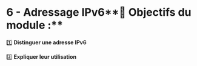 # 6 - Adressage IPv6**📌 Objectifs du module :**

1️⃣ **Distinguer une adresse IPv6**



2️⃣ **Expliquer leur utilisation**
